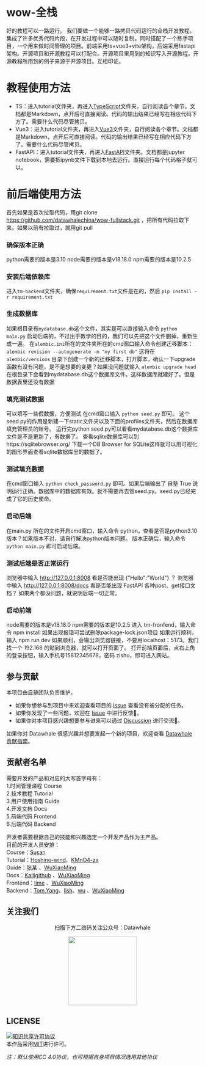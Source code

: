# wow-全栈

好的教程可以一路运行。
我们要做一个能够一路拷贝代码运行的全栈开发教程。集成了许多优秀代码片段，在开发过程中可以随时复制。同时搭配了一个练手项目，一个用来做时间管理的项目。前端采用ts+vue3+vite架构，后端采用fastapi架构。开源项目和开源教程可以打配合。开源项目里用到的知识写入开源教程。开源教程所用到的例子来源于开源项目。互相印证。

# 教程使用方法

- TS：进入tutorial文件夹，再进入[TypeScript](https://github.com/datawhalechina/wow-fullstack/tree/main/tutorial/TypeScript)文件夹，自行阅读各个章节。文档都是Markdown，点开后可直接阅读。代码的输出结果已经写在相应代码下方了。需要什么代码尽管拷贝。
- Vue3：进入tutorial文件夹，再进入[Vue3](https://github.com/datawhalechina/wow-fullstack/tree/main/tutorial/Vue3)文件夹，自行阅读各个章节。文档都是Markdown，点开后可直接阅读。代码的输出结果已经写在相应代码下方了。需要什么代码尽管拷贝。
- FastAPI：进入tutorial文件夹，再进入[FastAPI](https://github.com/datawhalechina/wow-fullstack/tree/main/tutorial/FastAPI)文件夹。文档都是jupyter notebook，需要把ipynb文件下载到本地去运行。直接运行每个代码格子就可以。

# 前后端使用方法

首先如果是首次拉取代码，用git clone https://github.com/datawhalechina/wow-fullstack.git ，把所有代码拉取下来。如果以前有拉取过，就用git pull

### 确保版本正确
python需要的版本是3.10
node需要的版本是v18.18.0
npm需要的版本是10.2.5
### 安装后端依赖库
进入`tm-backend`文件夹，确保`requirement.txt`文件是在的，然后
`pip install -r requirement.txt`
### 生成数据库
如果根目录有`mydatabase.db`这个文件，其实是可以直接输入命令 `python main.py` 启动后端的，不过出于教学的目的，我们可以先把这个文件删掉，重新生成一遍。
在`alembic.ini`所在的文件夹所在的cmd窗口输入命令创建迁移脚本：
`alembic revision --autogenerate -m "my first db"`
这将在`alembic/versions` 目录下创建一个新的迁移脚本，打开脚本，确认一下upgrade函数有没有问题，是不是想要的变更？如果没问题就输入
`alembic upgrade head`
在根目录下会看到mydatabase.db这个数据库文件。这样数据库就建好了。但是数据表里还没有数据

### 填充测试数据
可以填写一些假数据，方便测试
在cmd窗口输入 `python seed.py` 即可。
这个seed.py的作用是新建一下static文件夹以及下面的profiles文件夹，然后在数据库填充管理员的账号。
运行完python seed.py可以看看mydatabase.db这个数据库文件是不是更新了，有数据了。
查看sqlite数据库可以到https://sqlitebrowser.org/ 下载一个DB Browser for SQLite这样就可以用可视化的图形界面查看sqlite数据库里的数据了。

### 测试填充数据
在cmd窗口输入 `python check_password.py` 即可。如果后端输出了
自塾
True
说明运行正确。数据库中的数据库有效。就不需要再去管seed.py。seed.py已经完成了它的历史使命。

### 启动后端
在main.py 所在的文件开启cmd窗口，输入命令 python，查看是否是python3.10 版本？如果版本不对，请自行解决python版本问题。
版本正确后，输入命令 `python main.py` 即可启动后端。

### 测试后端是否正常运行

浏览器中输入 http://127.0.0.1:8008 看是否能出现 {"Hello":"World"} ？
浏览器中输入 http://127.0.0.1:8008/docs 看是否能出现 FastAPI 各种post、get接口文档？
如果两个都没问题，就说明后端一切正常。


### 启动前端
node需要的版本是v18.18.0
npm需要的版本是10.2.5
进入 tm-fronfend，输入命令 npm install
如果出现报错可尝试删除package-lock.json项目
如果运行顺利，输入 npm run dev
如果顺利，会输出浏览器链接，不要用localhost：5173。我们找一个 192.168 的贴到浏览器，就可以打开页面了。
打开前端页面后，点右上角的登录按钮，输入手机号15812345678，密码 zishu，即可进入网站。




## 参与贡献

本项目由[自塾](https://zishu.co/v1/tw/article/121)团队负责维护。

- 如果你想参与到项目中来欢迎查看项目的 [Issue]() 查看没有被分配的任务。
- 如果你发现了一些问题，欢迎在 [Issue]() 中进行反馈🐛。
- 如果你对本项目感兴趣想要参与进来可以通过 [Discussion]() 进行交流💬。

如果你对 Datawhale 很感兴趣并想要发起一个新的项目，欢迎查看 [Datawhale 贡献指南](https://github.com/datawhalechina/DOPMC#%E4%B8%BA-datawhale-%E5%81%9A%E5%87%BA%E8%B4%A1%E7%8C%AE)。

## 贡献者名单

需要开发的产品和对应的大写首字母有：  
1.时间管理课程 Course  
2.技术教程 Tutorial  
3.用户使用指南 Guide  
4.开发文档 Docs  
5.前端代码 Frontend  
6.后端代码 Backend  

开发者需要根据自己的技能和兴趣选定一个开发产品作为主产品。  
目前的开发人员安排：  
Course：[Susan](https://github.com/Susan2048)  
Tutorial：[Hoshino-wind](https://github.com/Hoshino-wind)、[KMnO4-zx](https://github.com/KMnO4-zx)  
Guide：张某  、[WuXiaoMing](https://xlight5.github.io)  
Docs：[Kailigithub](https://github.com/Kailigithub)  、[WuXiaoMing](https://xlight5.github.io)  
Frontend：[lime](https://github.com/yyhhxx)  、[WuXiaoMing](https://xlight5.github.io)  
Backend：[Tom.Yang](https://github.com/7n8fail)、[lish](https://github.com/kevin-light)、[wu](https://github.com/AIzealotwu)  、[WuXiaoMing](https://xlight5.github.io)


## 关注我们

<div align=center>
<p>扫描下方二维码关注公众号：Datawhale</p>
<img src="https://raw.githubusercontent.com/datawhalechina/pumpkin-book/master/res/qrcode.jpeg" width = "180" height = "180">
</div>

## LICENSE

<a rel="license" href="http://creativecommons.org/licenses/by-nc-sa/4.0/"><img alt="知识共享许可协议" style="border-width:0" src="https://img.shields.io/badge/license-CC%20BY--NC--SA%204.0-lightgrey" /></a><br />本作品采用<a rel="license" href="http://creativecommons.org/licenses/by-nc-sa/4.0/">MIT</a>进行许可。

*注：默认使用CC 4.0协议，也可根据自身项目情况选用其他协议*
